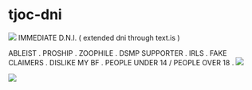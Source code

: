 # tjoc-dni

<img src="https://64.media.tumblr.com/225fbdb4e0a4c95f2ba59153dfa0adc8/43759cd774a96f41-4f/s400x600/b81ad04ac7d51b61d9190f8eb96b0a85cec1be3d.gifv"/> 
IMMEDIATE D.N.I. ( extended dni through text.is )

ABLEIST . PROSHIP . ZOOPHILE . DSMP SUPPORTER . IRLS . FAKE CLAIMERS . DISLIKE MY BF . PEOPLE UNDER 14 / PEOPLE OVER 18 .
<img src="https://64.media.tumblr.com/225fbdb4e0a4c95f2ba59153dfa0adc8/43759cd774a96f41-4f/s400x600/b81ad04ac7d51b61d9190f8eb96b0a85cec1be3d.gifv"/>

<img src="https://64.media.tumblr.com/8071a9b33de3c9e602cb2ce6b74c2fd0/9daa2b1de0d3177b-91/s400x600/ed0d7f9efac4a67afe8fad4d408f9d8e6c1882be.gifv"/>
